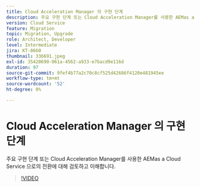 ```yaml
---
title: Cloud Acceleration Manager 의 구현 단계
description: 주요 구현 단계 또는 Cloud Acceleration Manager를 사용한 AEMas a Cloud Service 으로의 전환에 대해 검토하고 이해합니다.
version: Cloud Service
feature: Migration
topic: Migration, Upgrade
role: Architect, Developer
level: Intermediate
jira: KT-8660
thumbnail: 336691.jpeg
exl-id: 35420690-061a-4562-a933-e7bacd9e116d
duration: 97
source-git-commit: 9fef4b77a2c70c8cf525d42686f4120e481945ee
workflow-type: tm+mt
source-wordcount: '52'
ht-degree: 0%

---
```


# Cloud Acceleration Manager 의 구현 단계

주요 구현 단계 또는 Cloud Acceleration Manager를 사용한 AEMas a Cloud Service 으로의 전환에 대해 검토하고 이해합니다.

>[!VIDEO](https://video.tv.adobe.com/v/336691?quality=12&learn=on)
